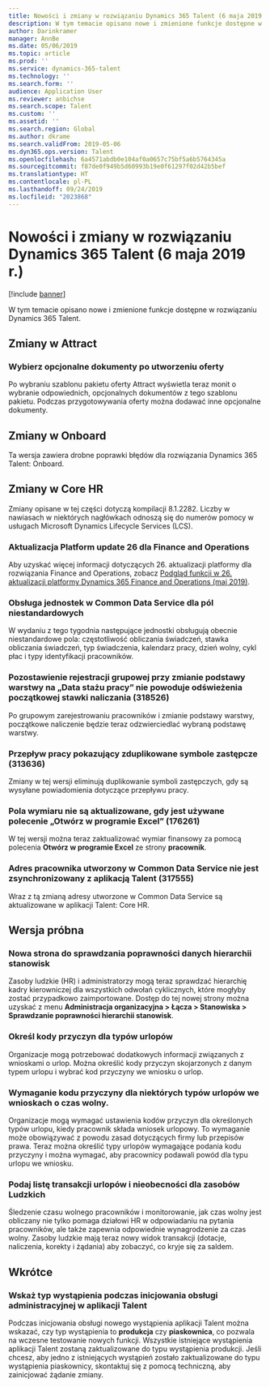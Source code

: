 ```yaml
---
title: Nowości i zmiany w rozwiązaniu Dynamics 365 Talent (6 maja 2019 r.)
description: W tym temacie opisano nowe i zmienione funkcje dostępne w rozwiązaniu Microsoft Dynamics 365 Talent.
author: Darinkramer
manager: AnnBe
ms.date: 05/06/2019
ms.topic: article
ms.prod: ''
ms.service: dynamics-365-talent
ms.technology: ''
ms.search.form: ''
audience: Application User
ms.reviewer: anbichse
ms.search.scope: Talent
ms.custom: ''
ms.assetid: ''
ms.search.region: Global
ms.author: dkrame
ms.search.validFrom: 2019-05-06
ms.dyn365.ops.version: Talent
ms.openlocfilehash: 6a4571abdb0e104af0a0657c75bf5a6b5764345a
ms.sourcegitcommit: f87de0f949b5d60993b19e0f61297f02d42b5bef
ms.translationtype: HT
ms.contentlocale: pl-PL
ms.lasthandoff: 09/24/2019
ms.locfileid: "2023868"
---
```

# <a name="whats-new-or-changed-in-dynamics-365-talent-may-6-2019"></a>Nowości i zmiany w rozwiązaniu Dynamics 365 Talent (6 maja 2019 r.)

[!include [banner](includes/banner.md)]

W tym temacie opisano nowe i zmienione funkcje dostępne w rozwiązaniu Dynamics 365 Talent.

## <a name="changes-in-attract"></a>Zmiany w Attract

### <a name="select-optional-documents-upon-offer-creation"></a>Wybierz opcjonalne dokumenty po utworzeniu oferty

Po wybraniu szablonu pakietu oferty Attract wyświetla teraz monit o wybranie odpowiednich, opcjonalnych dokumentów z tego szablonu pakietu. Podczas przygotowywania oferty można dodawać inne opcjonalne dokumenty.

## <a name="changes-in-onboard"></a>Zmiany w Onboard

Ta wersja zawiera drobne poprawki błędów dla rozwiązania Dynamics 365 Talent: Onboard.

## <a name="changes-in-core-hr"></a>Zmiany w Core HR

Zmiany opisane w tej części dotyczą kompilacji 8.1.2282. Liczby w nawiasach w niektórych nagłówkach odnoszą się do numerów pomocy w usługach Microsoft Dynamics Lifecycle Services (LCS).

### <a name="platform-update-26-for-finance-and-operations"></a>Aktualizacja Platform update 26 dla Finance and Operations

Aby uzyskać więcej informacji dotyczących 26. aktualizacji platformy dla rozwiązania Finance and Operations, zobacz [Podgląd funkcji w 26. aktualizacji platformy Dynamics 365 Finance and Operations (maj 2019)](https://docs.microsoft.com/dynamics365/unified-operations/fin-and-ops/get-started/whats-new-platform-update-26). 

### <a name="common-data-service-entity-support-for-custom-fields"></a>Obsługa jednostek w Common Data Service dla pól niestandardowych

W wydaniu z tego tygodnia następujące jednostki obsługują obecnie niestandardowe pola: częstotliwość obliczania świadczeń, stawka obliczania świadczeń, typ świadczenia, kalendarz pracy, dzień wolny, cykl płac i typy identyfikacji pracowników.

### <a name="leave-mass-enrollment-changing-the-tier-basis-to-seniority-date-doesnt-refresh-the-initial-accrual-rate-318526"></a>Pozostawienie rejestracji grupowej przy zmianie podstawy warstwy na „Data stażu pracy” nie powoduje odświeżenia początkowej stawki naliczania (318526)

Po grupowym zarejestrowaniu pracowników i zmianie podstawy warstwy, początkowe naliczenie będzie teraz odzwierciedlać wybraną podstawę warstwy.

### <a name="workflow-showing-duplicate-place-holders-313636"></a>Przepływ pracy pokazujący zduplikowane symbole zastępcze (313636)

Zmiany w tej wersji eliminują duplikowanie symboli zastępczych, gdy są wysyłane powiadomienia dotyczące przepływu pracy.

### <a name="dimension-fields-arent-updated-when-using-open-in-excel-176261"></a>Pola wymiaru nie są aktualizowane, gdy jest używane polecenie „Otwórz w programie Excel” (176261)

W tej wersji można teraz zaktualizować wymiar finansowy za pomocą polecenia **Otwórz w programie Excel** ze strony **pracownik**. 

### <a name="worker-address-created-in-common-data-service-isnt-synced-to-talent-317555"></a>Adres pracownika utworzony w Common Data Service nie jest zsynchronizowany z aplikacją Talent (317555)

Wraz z tą zmianą adresy utworzone w Common Data Service są aktualizowane w aplikacji Talent: Core HR.


## <a name="in-preview"></a>Wersja próbna

### <a name="new-page-to-validate-position-hierarchy-data"></a>Nowa strona do sprawdzania poprawności danych hierarchii stanowisk

Zasoby ludzkie (HR) i administratorzy mogą teraz sprawdzać hierarchię kadry kierowniczej dla wszystkich odwołań cyklicznych, które mogłyby zostać przypadkowo zaimportowane. Dostęp do tej nowej strony można uzyskać z menu **Administracja organizacyjna > Łącza > Stanowiska > Sprawdzanie poprawności hierarchii stanowisk**.

### <a name="specify-reason-codes-on-leave-types"></a>Określ kody przyczyn dla typów urlopów

Organizacje mogą potrzebować dodatkowych informacji związanych z wnioskami o urlop. Można określić kody przyczyn skojarzonych z danym typem urlopu i wybrać kod przyczyny we wniosku o urlop.

### <a name="require-reason-codes-for-specific-leave-types-on-time-off-requests"></a>Wymaganie kodu przyczyny dla niektórych typów urlopów we wnioskach o czas wolny.

Organizacje mogą wymagać ustawienia kodów przyczyn dla określonych typów urlopu, kiedy pracownik składa wniosek urlopowy. To wymaganie może obowiązywać z powodu zasad dotyczących firmy lub przepisów prawa. Teraz można określić typy urlopów wymagające podania kodu przyczyny i można wymagać, aby pracownicy podawali powód dla typu urlopu we wniosku.

### <a name="provide-a-leave-and-absence-transaction-list-for-hr"></a>Podaj listę transakcji urlopów i nieobecności dla zasobów Ludzkich

Śledzenie czasu wolnego pracowników i monitorowanie, jak czas wolny jest obliczany nie tylko pomaga działowi HR w odpowiadaniu na pytania pracowników, ale także zapewnia odpowiednie wynagrodzenie za czas wolny. Zasoby ludzkie mają teraz nowy widok transakcji (dotacje, naliczenia, korekty i żądania) aby zobaczyć, co kryje się za saldem.

## <a name="coming-soon"></a>Wkrótce

### <a name="indicate-instance-type-when-provisioning-talent"></a>Wskaż typ wystąpienia podczas inicjowania obsługi administracyjnej w aplikacji Talent

Podczas inicjowania obsługi nowego wystąpienia aplikacji Talent można wskazać, czy typ wystąpienia to **produkcja** czy **piaskownica**, co pozwala na wczesne testowanie nowych funkcji. Wszystkie istniejące wystąpienia aplikacji Talent zostaną zaktualizowane do typu wystąpienia produkcji. Jeśli chcesz, aby jedno z istniejących wystąpień zostało zaktualizowane do typu wystąpienia piaskownicy, skontaktuj się z pomocą techniczną, aby zainicjować żądanie zmiany.
